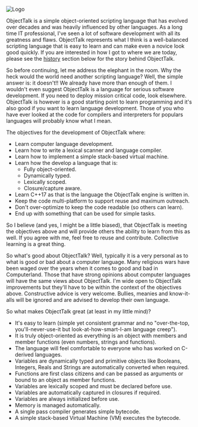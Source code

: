 ![Logo](img/logo-small.png)

ObjectTalk is a simple object-oriented scripting language that has
evolved over decades and was heavily influenced by other languages.
As a long time IT professional, I've seen a lot of software development
with all its greatness and flaws. ObjectTalk represents what I think
is a well-balanced scripting language that is easy to learn and can
make even a novice look good quickly. If you are interested in how I got
to where we are today, please see the [history](#history) section below
for the story behind ObjectTalk.

So before continuing, let me address the elephant in the room. Why the
heck would the world need another scripting language? Well, the simple
answer is: it doesn't!! We already have more than enough of them. I
wouldn't even suggest ObjectTalk is a language for serious software
development. If you need to deploy mission critical code, look elsewhere.
ObjectTalk is however is a good starting point to learn programming and
it's also good if you want to learn language development. Those of you
who have ever looked at the code for compilers and interpreters for
populars languages will probably know what I mean.

The objectives for the development of ObjectTalk where:

* Learn computer language development.
* Learn how to write a lexical scanner and language compiler.
* Learn how to implement a simple stack-based virtual machine.
* Learn how the develop a language that is:
	* Fully object-oriented.
	* Dynamically typed.
	* Lexically scoped.
	* Closure/capture aware.
* Learn C++17 as that is the language the ObjectTalk engine is written in.
* Keep the code multi-platform to support reuse and maximum outreach.
* Don't over-optimize to keep the code readable (so others can learn).
* End up with something that can be used for simple tasks.

So I believe (and yes, I might be a little biased), that ObjectTalk is
meeting the objectives above and will provide others the ability to
learn from this as well. If you agree with me, feel free to reuse and
contribute. Collective learning is a great thing.

So what's good about ObjectTalk? Well, typically it is a very personal
as to what is good or bad about a computer language. Many religious
wars have been waged over the years when it comes to good and
bad in Computerland. Those that have strong opinions about computer
languages will have the same views about ObjectTalk. I'm wide open
to ObjectTalk improvements but they'll have to be within the context
of the objectives above. Constructive advice is very welcome. Bullies,
meanies and know-it-alls will be ignored and are advised to develop
their own language.

So what makes ObjectTalk great (at least in my little mind)?

* It's easy to learn (simple yet consistent grammar and no
"over-the-top, you'll-never-use-it but
look-at-how-smart-I-am language creep").
* It is truly object-oriented as everything is an object with members
and member functions (even numbers, strings and functions).
* The language will feel comfortable to everyone who has worked on
C-derived languages.
* Variables are dynamically typed and primitive objects like Booleans,
Integers, Reals and Strings are automatically converted when required.
* Functions are first class citizens and can be passed as arguments or
bound to an object as member functions.
* Variables are lexically scoped and must be declared before use.
* Variables are automatically captured in closures if required.
* Variables are always initialized before use.
* Memory is managed automatically.
* A single pass compiler generates simple bytecode.
* A simple stack-based Virtual Machine (VM) executes the bytecode.
